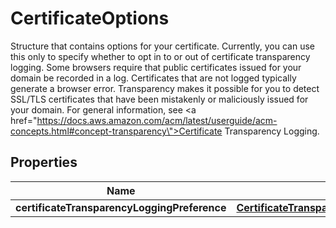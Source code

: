 

# CertificateOptions

Structure that contains options for your certificate. Currently, you can use this only to specify whether to opt in to or out of certificate transparency logging. Some browsers require that public certificates issued for your domain be recorded in a log. Certificates that are not logged typically generate a browser error. Transparency makes it possible for you to detect SSL/TLS certificates that have been mistakenly or maliciously issued for your domain. For general information, see <a href=\"https://docs.aws.amazon.com/acm/latest/userguide/acm-concepts.html#concept-transparency\">Certificate Transparency Logging</a>. 

## Properties

| Name | Type | Description | Notes |
|------------ | ------------- | ------------- | -------------|
|**certificateTransparencyLoggingPreference** | [**CertificateTransparencyLoggingPreference**](CertificateTransparencyLoggingPreference.md) |  |  [optional] |




